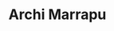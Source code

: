 ---
layout: page
title: Archi Marrapu
img: https://github.com/user-attachments/assets/07d27bfa-6d51-447d-aecb-6790bcd5779c
redirect_url: https://jlevy44.github.io/levylab/people/HS_Archi_Marrapu/
type: "High School Summer"
description: Summer Intern 2024
---